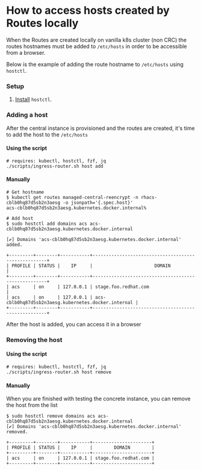 # How to access hosts created by Routes locally

When the Routes are created locally on vanilla k8s cluster (non CRC) the routes hostnames must be added to `/etc/hosts`
in order to be accessible from a browser.

Below is the example of adding the route hostname to `/etc/hosts` using `hostctl`.

### Setup
1. [Install](https://guumaster.github.io/hostctl/docs/installation/) `hostctl`.

### Adding a host
After the central instance is provisioned and the routes are created, it's time to add the host to the `/etc/hosts`
#### Using the script

```
# requires: kubectl, hostctl, fzf, jq
./scripts/ingress-router.sh host add
```

#### Manually
```
# Get hostname
$ kubectl get routes managed-central-reencrypt -n rhacs-cblb0hq87d5sb2n3aesg -o jsonpath='{.spec.host}'
acs-cblb0hq87d5sb2n3aesg.kubernetes.docker.internal%

# Add host
$ sudo hostctl add domains acs acs-cblb0hq87d5sb2n3aesg.kubernetes.docker.internal

[✔] Domains 'acs-cblb0hq87d5sb2n3aesg.kubernetes.docker.internal' added.

+---------+--------+-----------+-----------------------------------------------------+
| PROFILE | STATUS |    IP     |                       DOMAIN                        |
+---------+--------+-----------+-----------------------------------------------------+
| acs     | on     | 127.0.0.1 | stage.foo.redhat.com                                |
| acs     | on     | 127.0.0.1 | acs-cblb0hq87d5sb2n3aesg.kubernetes.docker.internal |
+---------+--------+-----------+-----------------------------------------------------+
```
After the host is added, you can access it in a browser
### Removing the host
#### Using the script

```
# requires: kubectl, hostctl, fzf, jq
./scripts/ingress-router.sh host remove
```
#### Manually
When you are finished with testing the concrete instance, you can remove the host from the list
```
$ sudo hostctl remove domains acs acs-cblb0hq87d5sb2n3aesg.kubernetes.docker.internal
[✔] Domains 'acs-cblb0hq87d5sb2n3aesg.kubernetes.docker.internal' removed.

+---------+--------+-----------+----------------------+
| PROFILE | STATUS |    IP     |        DOMAIN        |
+---------+--------+-----------+----------------------+
| acs     | on     | 127.0.0.1 | stage.foo.redhat.com |
+---------+--------+-----------+----------------------+
```
